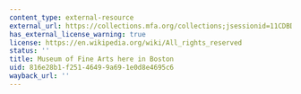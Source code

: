```yaml
---
content_type: external-resource
external_url: https://collections.mfa.org/collections;jsessionid=11CDBD69002731FD93461C5762E7CE67
has_external_license_warning: true
license: https://en.wikipedia.org/wiki/All_rights_reserved
status: ''
title: Museum of Fine Arts here in Boston
uid: 816e28b1-f251-4649-9a69-1e0d8e4695c6
wayback_url: ''
---
```

